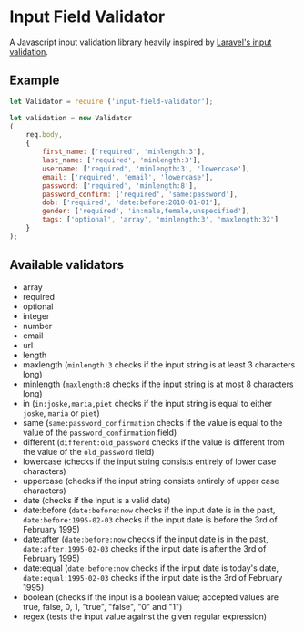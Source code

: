 # Input Field Validator

A Javascript input validation library heavily inspired by [Laravel's input validation](https://laravel.com/docs/5.4/validation).

## Example

```js
let Validator = require ('input-field-validator');

let validation = new Validator
(
	req.body,
	{
		first_name: ['required', 'minlength:3'],
		last_name: ['required', 'minlength:3'],
		username: ['required', 'minlength:3', 'lowercase'],
		email: ['required', 'email', 'lowercase'],
		password: ['required', 'minlength:8'],
		password_confirm: ['required', 'same:password'],
		dob: ['required', 'date:before:2010-01-01'],
		gender: ['required', 'in:male,female,unspecified'],
		tags: ['optional', 'array', 'minlength:3', 'maxlength:32']
	}
);
```

## Available validators

* array
* required
* optional
* integer
* number
* email
* url
* length
* maxlength (`minlength:3` checks if the input string is at least 3 characters long)
* minlength (`maxlength:8` checks if the input string is at most 8 characters long)
* in (`in:joske,maria,piet` checks if the input string is equal to either `joske`, `maria` or `piet`)
* same (`same:password_confirmation` checks if the value is equal to the value of the `password_confirmation` field)
* different (`different:old_password` checks if the value is different from the value of the `old_password` field)
* lowercase (checks if the input string consists entirely of lower case characters)
* uppercase (checks if the input string consists entirely of upper case characters)
* date (checks if the input is a valid date)
* date:before (`date:before:now` checks if the input date is in the past, `date:before:1995-02-03` checks if the input date is before the 3rd of February 1995)
* date:after (`date:before:now` checks if the input date is in the past, `date:after:1995-02-03` checks if the input date is after the 3rd of February 1995)
* date:equal (`date:before:now` checks if the input date is today's date, `date:equal:1995-02-03` checks if the input date is the 3rd of February 1995)
* boolean (checks if the input is a boolean value; accepted values are true, false, 0, 1, "true", "false", "0" and "1")
* regex (tests the input value against the given regular expression)
